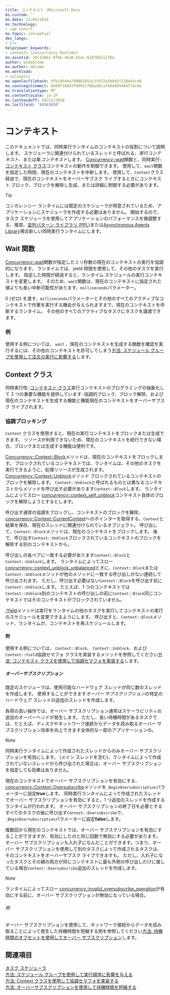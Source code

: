 ```yaml
---
title: コンテキスト |Microsoft Docs
ms.custom: ''
ms.date: 11/04/2016
ms.technology:
- cpp-concrt
ms.topic: conceptual
dev_langs:
- C++
helpviewer_keywords:
- contexts [Concurrency Runtime]
ms.assetid: 10c1d861-8fbb-4ba0-b2ec-61876b11176e
author: mikeblome
ms.author: mblome
ms.workload:
- cplusplus
ms.openlocfilehash: 9fb14544a799861053c2fdf2a5bb92f210eb5c46
ms.sourcegitcommit: 8480f16893f09911f08a58caf684405404f7ac8e
ms.translationtype: MT
ms.contentlocale: ja-JP
ms.lasthandoff: 10/12/2018
ms.locfileid: "49163830"
---
```

# <a name="contexts"></a>コンテキスト

このドキュメントでは、同時実行ランタイムのコンテキストの役割について説明します。 スケジューラに関連付けられているスレッドと呼ばれる、*実行コンテキスト*、または単*コンテキスト*します。 [Concurrency::wait](reference/concurrency-namespace-functions.md#wait)関数と、同時実行::[コンテキスト クラス](../../parallel/concrt/reference/context-class.md)コンテキストの動作を制御できます。 使用して、`wait`関数を指定した時間、現在のコンテキストを中断します。 使用して、`Context`クラス経由で、現在のコンテキストをオーバーサブスク ライブするときにコンテキスト ブロック、ブロックを解除し生成、または詳細に制御する必要があります。

> [!TIP]
>  コンカレンシー ランタイムには既定のスケジューラが用意されているため、アプリケーションにスケジューラを作成する必要はありません。 開始するので、タスク スケジューラを使用してアプリケーションのパフォーマンスを微調整する、推奨、[並列パターン ライブラリ (PPL)](../../parallel/concrt/parallel-patterns-library-ppl.md)または[Asynchronous Agents Library](../../parallel/concrt/asynchronous-agents-library.md)場合新しい同時実行ランタイムにします。

## <a name="the-wait-function"></a>Wait 関数

[Concurrency::wait](reference/concurrency-namespace-functions.md#wait)関数が指定したミリ秒数の現在のコンテキストの実行を協調的になります。 ランタイムでは、yield 時間を使用して、その他のタスクを実行します。 指定した時間が経過すると、ランタイム スケジュールの実行コンテキストを変更します。 そのため、`wait`関数は、現在のコンテキストに指定された値よりも長い中断可能性があります、`milliseconds`パラメーター。

0 (ゼロ) を渡す、`milliseconds`パラメーターとその他のすべてのアクティブなコンテキストで作業を実行する機会が与えられますまで、現在のコンテキストを中断するランタイム。 その他のすべてのアクティブなタスクにタスクを譲渡できます。

### <a name="example"></a>例

使用する例については、 `wait` 、現在のコンテキストを生成する関数を確認を実行するには、その他のコンテキストを許可してしまう[方法: スケジュール グループを使用して注文の実行に影響する](../../parallel/concrt/how-to-use-schedule-groups-to-influence-order-of-execution.md)します。

## <a name="the-context-class"></a>Context クラス

同時実行性::[コンテキスト クラス](../../parallel/concrt/reference/context-class.md)実行コンテキストのプログラミングの抽象化して 2 つの重要な機能を提供しています: 協調的ブロック、ブロック解除、および現在のコンテキストを生成する機能と機能現在のコンテキストをオーバーサブスク ライブされます。

### <a name="cooperative-blocking"></a>協調ブロッキング

`Context` クラスを使用すると、現在の実行コンテキストをブロックまたは生成できます。 リソースが利用できないため、現在のコンテキストを続行できない場合、ブロックまたは生成する機能は便利です。

[Concurrency::Context::Block](reference/context-class.md#block)メソッドは、現在のコンテキストをブロックします。 ブロックされているコンテキストでは、ランタイムは、その他のタスクを実行できるように、処理リソースが生成されます。 [Concurrency::Context::Unblock](reference/context-class.md#unblock)メソッド ブロックされているコンテキストのブロックを解除します。 `Context::Unblock`と呼ばれるものとは異なるコンテキストからメソッドを呼び出す必要があります`Context::Block`します。 ランタイムによってスロー [concurrency::context_self_unblock](../../parallel/concrt/reference/context-self-unblock-class.md)コンテキスト自体のブロックを解除しようとするとします。

呼び出す通常の協調をブロックし、コンテキストのブロックを解除、 [concurrency::Context::CurrentContext](reference/context-class.md#currentcontext)へのポインターを取得する、`Context`と結果を保存、現在のスレッドに関連付けられているオブジェクト。 呼び出して、`Context::Block`メソッドは、現在のコンテキストをブロックします。 後で、呼び出す`Context::Unblock`ブロックされているコンテキストのブロックを解除する別のコンテキストから。

呼び出しの各ペアに一致する必要があります`Context::Block`と`Context::Unblock`します。 ランタイムによってスロー [concurrency::context_unblock_unbalanced](../../parallel/concrt/reference/context-unblock-unbalanced-class.md)ときに、`Context::Block`または`Context::Unblock`メソッドが他のメソッドに一致する呼び出しがない連続して呼び出されます。 ただし、呼び出す必要はない`Context::Block`を呼び出す前に`Context::Unblock`します。 たとえば、1 つのコンテキストでは`Context::Unblock`別のコンテキストの呼び出しの前に`Context::Block`同じコンテキストではそのコンテキストがブロックされていません。

[:Yield](reference/context-class.md#yield)メソッドは実行をランタイムの他のタスクを実行してコンテキストの実行のスケジュールを変更できるようにします。 呼び出すと、`Context::Block`メソッド、ランタイムが、コンテキストを再スケジュールします。

#### <a name="example"></a>例

使用する例については、 `Context::Block`、 `Context::Unblock`、および`Context::Yield`協調セマフォ クラスを実装するメソッドを参照してください[方法: コンテキスト クラスを使用して協調セマフォを実装する](../../parallel/concrt/how-to-use-the-context-class-to-implement-a-cooperative-semaphore.md)します。

##### <a name="oversubscription"></a>オーバーサブスクリプション

既定のスケジューラは、使用可能なハードウェア スレッドが同じ数のスレッドを作成します。 使用することができます*オーバー サブスクリプション*の特定のハードウェア スレッドの追加のスレッドを作成します。

負荷の高い操作では、オーバー サブスクリプション通常はスケーラビリティの追加のオーバーヘッドが発生します。 ただし、長い待機時間があるタスクでは、たとえば、ディスクやネットワーク接続からデータを読み取るオーバー サブスクリプション効率を向上できます全体的な一部のアプリケーションの。

> [!NOTE]
>  同時実行ランタイムによって作成されたスレッドからのみオーバー サブスクリプションを有効にします。 (メイン スレッドを含む)、ランタイムによって作成されていないスレッドから呼び出された場合は、オーバー サブスクリプションを指定しても効果はありません。

現在のコンテキストでオーバー サブスクリプションを有効にする、 [concurrency::Context::Oversubscribe](reference/context-class.md#oversubscribe)メソッドを`_BeginOversubscription`パラメーターに設定**true**します。 同時実行ランタイムによって作成されたスレッドでオーバー サブスクリプションを有効にすると、1 つ追加のスレッドを作成するランタイムが行われます。 オーバー サブスクリプションの終了日を必要とするすべてのタスクの後に呼び出す`Context::Oversubscribe`で、`_BeginOversubscription`パラメーターに設定**false**します。

複数回から現在のコンテキストでは、オーバー サブスクリプションを有効にすることができますが、有効にしたのと同じ回数で無効にする必要があります。 オーバー サブスクリプションも入れ子になんだことができます。つまり、オーバー サブスクリプションを使用して別のタスクによって作成されるタスクは、そのコンテキストをオーバーサブスク ライブできますも。 ただし、入れ子になったタスクとその親の両方が同じコンテキストに最も外側の呼び出しだけに属している場合`Context::Oversubscribe`追加のスレッドを作成します。

> [!NOTE]
>  ランタイムによってスロー [concurrency::invalid_oversubscribe_operation](../../parallel/concrt/reference/invalid-oversubscribe-operation-class.md)が有効にする前に、オーバー サブスクリプションが無効になっている場合。

###### <a name="example"></a>例

オーバー サブスクリプションを使用して、ネットワーク接続からデータを読み取ることによって発生した待機時間を短縮する例を参照してください[方法: 待機時間のオフセットを使用してオーバー サブスクリプション](../../parallel/concrt/how-to-use-oversubscription-to-offset-latency.md)します。

## <a name="see-also"></a>関連項目

[タスク スケジューラ](../../parallel/concrt/task-scheduler-concurrency-runtime.md)<br/>
[方法: スケジュール グループを使用して実行順序に影響を与える](../../parallel/concrt/how-to-use-schedule-groups-to-influence-order-of-execution.md)<br/>
[方法: Context クラスを使用して協調セマフォを実装する](../../parallel/concrt/how-to-use-the-context-class-to-implement-a-cooperative-semaphore.md)<br/>
[方法: オーバーサブスクリプションを使用して待機時間を短縮する](../../parallel/concrt/how-to-use-oversubscription-to-offset-latency.md)

